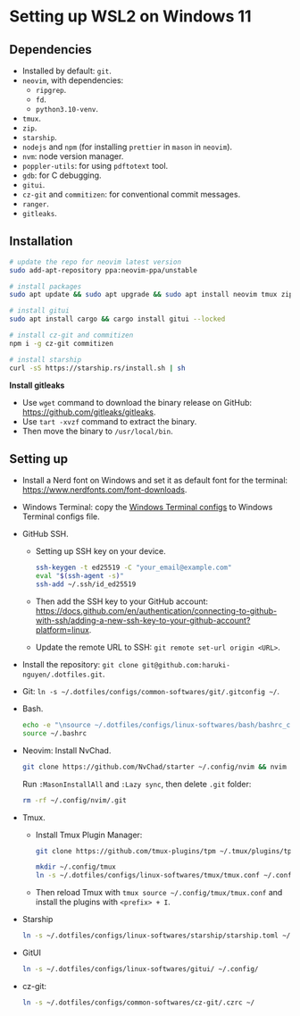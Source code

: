 # Setting up WSL2 on Windows 11

## Dependencies

- Installed by default: `git`.
- `neovim`, with dependencies:
  - `ripgrep`.
  - `fd`.
  - `python3.10-venv`.
- `tmux`.
- `zip`.
- `starship`.
- `nodejs` and `npm` (for installing `prettier` in `mason` in `neovim`).
- `nvm`: node version manager.
- `poppler-utils`: for using `pdftotext` tool.
- `gdb`: for C debugging.
- `gitui`.
- `cz-git` and `commitizen`: for conventional commit messages.
- `ranger`.
- `gitleaks`.

## Installation

```bash
# update the repo for neovim latest version
sudo add-apt-repository ppa:neovim-ppa/unstable

# install packages
sudo apt update && sudo apt upgrade && sudo apt install neovim tmux zip ripgrep nodejs npm poppler-utils gdb ranger

# install gitui
sudo apt install cargo && cargo install gitui --locked

# install cz-git and commitizen
npm i -g cz-git commitizen

# install starship
curl -sS https://starship.rs/install.sh | sh
```

**Install gitleaks**

- Use `wget` command to download the binary release on GitHub: <https://github.com/gitleaks/gitleaks>.
- Use `tart -xvzf` command to extract the binary.
- Then move the binary to `/usr/local/bin`.

## Setting up

- Install a Nerd font on Windows and set it as default font for the terminal: <https://www.nerdfonts.com/font-downloads>.

- Windows Terminal: copy the [Windows Terminal configs](../configs/windows-terminal/windows-terminal-settings.json) to Windows Terminal configs file.

- GitHub SSH.

  - Setting up SSH key on your device.

    ```bash
    ssh-keygen -t ed25519 -C "your_email@example.com"
    eval "$(ssh-agent -s)"
    ssh-add ~/.ssh/id_ed25519
    ```

  - Then add the SSH key to your GitHub account: <https://docs.github.com/en/authentication/connecting-to-github-with-ssh/adding-a-new-ssh-key-to-your-github-account?platform=linux>.
  - Update the remote URL to SSH: `git remote set-url origin <URL>`.

- Install the repository: `git clone git@github.com:haruki-nguyen/.dotfiles.git`.

- Git: `ln -s ~/.dotfiles/configs/common-softwares/git/.gitconfig ~/`.

- Bash.

  ```bash
  echo -e "\nsource ~/.dotfiles/configs/linux-softwares/bash/bashrc_custom.sh" >> ~/.bashrc
  source ~/.bashrc
  ```

- Neovim: Install NvChad.

    ```bash
    git clone https://github.com/NvChad/starter ~/.config/nvim && nvim
    ```

    Run `:MasonInstallAll` and `:Lazy sync`, then delete `.git` folder:

    ```bash
    rm -rf ~/.config/nvim/.git
    ```

- Tmux.

  - Install Tmux Plugin Manager:

    ```bash
    git clone https://github.com/tmux-plugins/tpm ~/.tmux/plugins/tpm
    ```

    ```bash
    mkdir ~/.config/tmux
    ln -s ~/.dotfiles/configs/linux-softwares/tmux/tmux.conf ~/.config/tmux
    ```

  - Then reload Tmux with `tmux source ~/.config/tmux/tmux.conf` and install the plugins with `<prefix> + I`.

- Starship

  ```bash
  ln -s ~/.dotfiles/configs/linux-softwares/starship/starship.toml ~/.config

- GitUI

  ```bash
  ln -s ~/.dotfiles/configs/linux-softwares/gitui/ ~/.config/
  ```

- cz-git:

  ```bash
  ln -s ~/.dotfiles/configs/common-softwares/cz-git/.czrc ~/
  ```
